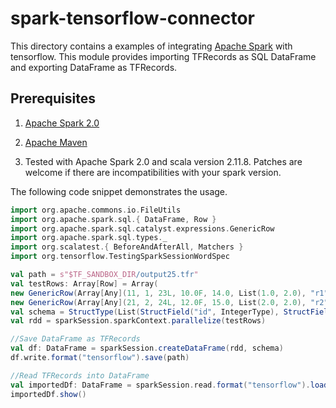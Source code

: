 # spark-tensorflow-connector


This directory contains a examples of integrating [Apache Spark](http://spark.apache.org/)
with tensorflow. This module provides importing TFRecords as SQL DataFrame and exporting DataFrame as TFRecords.


## Prerequisites

1. [Apache Spark 2.0](http://spark.apache.org/)

2. [Apache Maven](https://maven.apache.org/)

4. Tested with Apache Spark 2.0 and scala version 2.11.8. Patches are welcome if there are incompatibilities
   with your spark version.


The following code snippet demonstrates the usage.



```scala
import org.apache.commons.io.FileUtils
import org.apache.spark.sql.{ DataFrame, Row }
import org.apache.spark.sql.catalyst.expressions.GenericRow
import org.apache.spark.sql.types._
import org.scalatest.{ BeforeAndAfterAll, Matchers }
import org.tensorflow.TestingSparkSessionWordSpec

val path = s"$TF_SANDBOX_DIR/output25.tfr"
val testRows: Array[Row] = Array(
new GenericRow(Array[Any](11, 1, 23L, 10.0F, 14.0, List(1.0, 2.0), "r1")),
new GenericRow(Array[Any](21, 2, 24L, 12.0F, 15.0, List(2.0, 2.0), "r2")))
val schema = StructType(List(StructField("id", IntegerType), StructField("IntegerTypelabel", IntegerType), StructField("LongTypelabel", LongType), StructField("FloatTypelabel", FloatType), StructField("DoubleTypelabel", DoubleType), StructField("vectorlabel", ArrayType(DoubleType, true)), StructField("name", StringType)))
val rdd = sparkSession.sparkContext.parallelize(testRows)

//Save DataFrame as TFRecords
val df: DataFrame = sparkSession.createDataFrame(rdd, schema)
df.write.format("tensorflow").save(path)

//Read TFRecords into DataFrame
val importedDf: DataFrame = sparkSession.read.format("tensorflow").load(path)
importedDf.show()

```